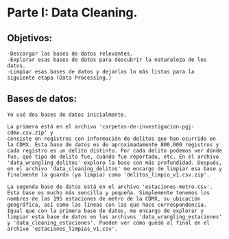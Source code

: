 # Parte I: Data Cleaning. 

## Objetivos: 

	-Descargar las bases de datos relevantes.
	-Explorar esas bases de datos para descubrir la naturaleza de los datos. 
	-Limpiar esas bases de datos y dejarlas lo más listas para la siguiente etapa (Data Processing.)

## Bases de datos:
	
	Yo usé dos bases de datos inicialmente. 

	La primera está en el archivo 'carpetas-de-investigacion-pgj-cdmx.csv.zip' y 
	consiste en registros con información de delitos que han ocurrido en la CDMX. Esta base de datos es de aproximadamente 800,000 registros y cada registro es un delito distinto. Por cada delito podemos ver dónde fue, qué tipo de delito fue, cuándo fue reportado, etc. En el archivo 'data_wrangling_delitos' exploro la base con más profundidad. Después, en el archivo 'data_cleaning_delitos' me encargo de limpiar esa base y finalmente la guardo (ya limpia) como 'delitos_limpio_v1.csv.zip'. 

	La segunda base de datos está en el archivo 'estaciones-metro.csv'. Esta base es mucho más sencilla y pequeña. Simplemente tenemos los nombres de las 195 estaciones de metro de la CDMX, su ubicación geográfica, así como las líneas con las que hace correspondencia. Igual que con la primera base de datos, me encargo de explorar y limpiar esta base de datos en los archivos 'data_wrangling_estaciones' y 'data_cleaning_estaciones'. Pueden ver cómo quedó al final en el archivo 'estaciones_limpias_v1.csv'. 

